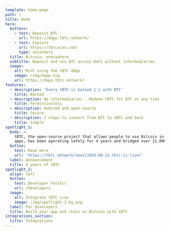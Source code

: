 ```yaml
---
template: home-page
path: /
title: Home
hero:
  buttons:
    - text: Deposit BTC
      url: https://dapp.tbtc.network/
    - text: Explore
      url: https://tbtcscan.com/
      type: secondary
  title: Bitcoin, everywhere.
  subtitle: Deposit and use BTC across DeFi without intermediaries.
  image:
    alt: Mint using the tBTC dApp
    image: /img/dapp.svg
    url: https://dapp.tbtc.network/
features:
  - description: 'Every tBTC is backed 1:1 with BTC'
    title: Backed
  - description: No intermediaries - Redeem tBTC for BTC at any time
    title: Permissionless
  - description: Audited and open-source
    title: Secure
  - description: 3 steps to convert from BTC to tBTC and back
    title: Simple
spotlight_1:
  body: >-
    tBTC, the open-source project that allows people to use Bitcoin in DeFi
    apps, has been operating safely for 4 years and bridged over 11,000 BTC.
  button:
    text: Read more
    url: 'https://tbtc.network/news/2020-09-22-tbtc-is-live/'
  label: Announcement
  title: 4 years of tBTC
spotlight_2:
  align: left
  button:
    text: Developer Toolkit
    url: /developers
  image:
    alt: Integrate tBTC icon
    image: /img/spotlight-2-bg.png
  label: For Developers
  title: Build your app and chain on Bitcoin with tBTC
integrations_section:
  title: Integrations
---
```

